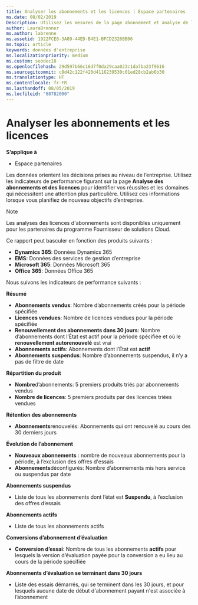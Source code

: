 ```yaml
---
title: Analyser les abonnements et les licences | Espace partenaires
ms.date: 08/02/2019
Description: Utilisez les mesures de la page abonnement et analyse de licence pour identifier vos réussites et les zones qui nécessitent une attention particulière.
author: LauraBrenner
ms.author: labrenne
ms.assetid: 1922FCE8-3A89-44ED-B4E1-BFCD2326BB06
ms.topic: article
keywords: données d'entreprise
ms.localizationpriority: medium
ms.custom: seodec18
ms.openlocfilehash: 29d597b66c16d7f0da29caa023c1da7ba23f9616
ms.sourcegitcommit: c8d42c122f420d4116239530c01ed28cb2ab6b30
ms.translationtype: HT
ms.contentlocale: fr-FR
ms.lasthandoff: 08/05/2019
ms.locfileid: "68782000"
---
```

# <a name="analyze-subscriptions-and-licenses"></a>Analyser les abonnements et les licences 

**S’applique à**

- Espace partenaires

Les données orientent les décisions prises au niveau de l’entreprise. Utilisez les indicateurs de performance figurant sur la page **Analyse des abonnements et des licences** pour identifier vos réussites et les domaines qui nécessitent une attention plus particulière. Utilisez ces informations lorsque vous planifiez de nouveau objectifs d’entreprise.

> [!NOTE]
> Les analyses des licences d'abonnements sont disponibles uniquement pour les partenaires du programme Fournisseur de solutions Cloud.


Ce rapport peut basculer en fonction des produits suivants :

 - **Dynamics 365**: Données Dynamics 365  
 - **EMS**: Données des services de gestion d’entreprise  
 - **Microsoft 365**: Données Microsoft 365  
 - **Office 365**: Données Office 365  


Nous suivons les indicateurs de performance suivants :

**Résumé**  
 - **Abonnements vendus**: Nombre d’abonnements créés pour la période spécifiée  
 - **Licences vendues**: Nombre de licences vendues pour la période spécifiée   
 - **Renouvellement des abonnements dans 30 jours**: Nombre d’abonnements dont l’État est actif pour la période spécifiée et où le **renouvellement autorenouvelé** est vrai
 - **Abonnements actifs**: Abonnements dont l’État est **actif**  
 - **Abonnements suspendus**: Nombre d’abonnements suspendus, il n’y a pas de filtre de date  

**Répartition du produit**  
 - **Nombre**d’abonnements: 5 premiers produits triés par abonnements vendus  
 - **Nombre de licences**: 5 premiers produits par des licences triées vendues

**Rétention des abonnements**
 - **Abonnements**renouvelés: Abonnements qui ont renouvelé au cours des 30 derniers jours  

**Évolution de l’abonnement**  
 - **Nouveaux abonnements** : nombre de nouveaux abonnements pour la période, à l’exclusion des offres d'essais  
 - **Abonnements**déconfigurés: Nombre d’abonnements mis hors service ou suspendus par date  

**Abonnements suspendus**  
 - Liste de tous les abonnements dont l’état est **Suspendu**, à l’exclusion des offres d’essais  
  
**Abonnements actifs**
 - Liste de tous les abonnements actifs  

**Conversions d’abonnement d’évaluation**  
 - **Conversion d’essai**: Nombre de tous les abonnements **actifs** pour lesquels la version d’évaluation payée pour la conversion a eu lieu au cours de la période spécifiée  

**Abonnements d’évaluation se terminant dans 30 jours**  
 - Liste des essais démarrés, qui se terminent dans les 30 jours, et pour lesquels aucune date de début d'abonnement payant n'est associée à l’abonnement  

  